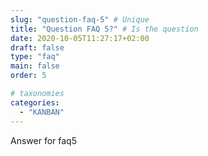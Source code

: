 ```yaml
---
slug: "question-faq-5" # Unique
title: "Question FAQ 5?" # Is the question
date: 2020-10-05T11:27:17+02:00
draft: false
type: "faq"
main: false
order: 5

# taxonomies
categories:
  - "KANBAN"
---
```


Answer for faq5